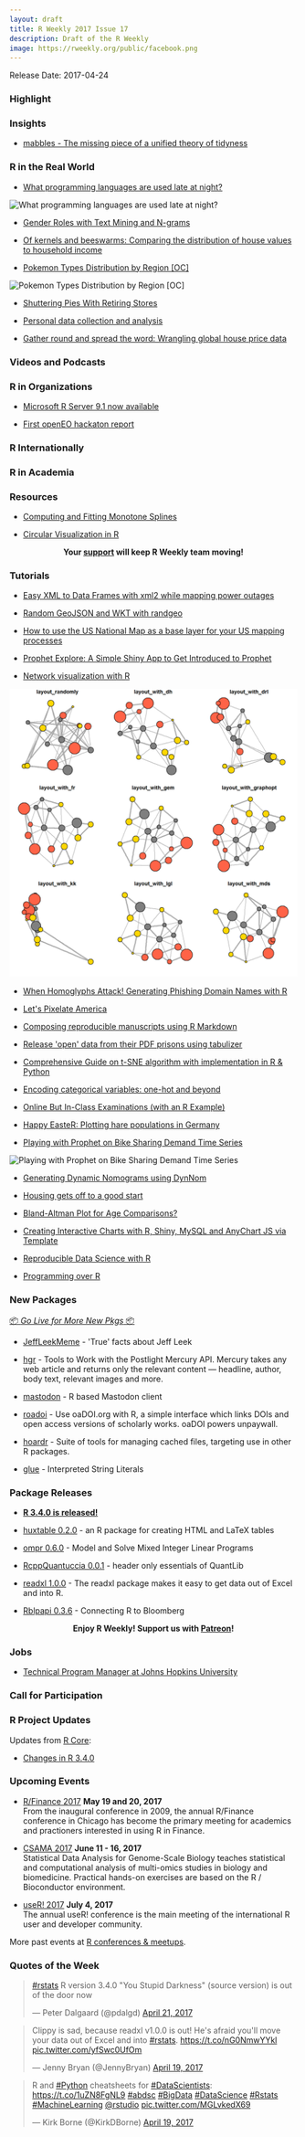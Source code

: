 ```yaml
---
layout: draft
title: R Weekly 2017 Issue 17
description: Draft of the R Weekly
image: https://rweekly.org/public/facebook.png
---
```


Release Date: 2017-04-24

###  Highlight



###  Insights

+ [mabbles - The missing piece of a unified theory of tidyness](https://4dpiecharts.com/2017/04/20/mabbles-the-missing-piece-of-a-unified-theory-of-tidyness/)

###  R in the Real World

+ [What programming languages are used late at night?](https://stackoverflow.blog/2017/04/19/programming-languages-used-late-night/)

![What programming languages are used late at night?](https://zgab33vy595fw5zq-zippykid.netdna-ssl.com/wp-content/uploads/2017/04/traffic_by_day_hour-1-1600x1000.png)

+ [Gender Roles with Text Mining and N-grams](http://juliasilge.com/blog/Gender-Pronouns/)

+ [Of kernels and beeswarms: Comparing the distribution of house values to household income](http://lenkiefer.github.io/2017/04/16/house-price-to-income-acs-2015)

+ [Pokemon Types Distribution by Region [OC]](https://www.reddit.com/r/dataisbeautiful/comments/65vxvk/pokemon_types_distribution_by_region_oc/?sort=old)

![Pokemon Types Distribution by Region [OC]](https://i.redd.it/b2iio5i3l4sy.png)

+ [Shuttering Pies With Retiring Stores](https://rud.is/b/2017/04/21/shuttering-pies-with-retiring-stores/)

+ [Personal data collection and analysis](https://randomjohn.github.io/personal-data-collection/)

+ [Gather round and spread the word: Wrangling global house price data](http://lenkiefer.github.io/2017/04/20/global-hpi-readxl)


###  Videos and Podcasts



###  R in Organizations

+ [Microsoft R Server 9.1 now available](http://blog.revolutionanalytics.com/2017/04/microsoft-r-server-91-now-available.html)

+ [First openEO hackaton report](http://r-spatial.org//r/2017/04/19/first-openeo-hackaton.html)

###  R Internationally


###  R in Academia

###  Resources

+ [Computing and Fitting Monotone Splines](http://rpubs.com/deleeuw/268327)

+ [Circular Visualization in R](http://zuguang.de/circlize_book/book/)

<p class="hide-support added-hostname support-rweekly" style="text-align: center;font-weight: bold;">Your <a class="non-visited externalLink" href="https://www.patreon.com/rweekly" onclick="pas(this)">support</a> will keep R Weekly team moving!</p>

###  Tutorials

+ [Easy XML to Data Frames with xml2 while mapping power outages](https://rud.is/rpubs/xml2power/)

+ [Random GeoJSON and WKT with randgeo](http://ropensci.org/blog/technotes/2017/04/20/randgeo)

+ [How to use the US National Map as a base layer for your US mapping processes](https://owi.usgs.gov/blog/basemaps/)

+ [Prophet Explore: A Simple Shiny App to Get Introduced to Prophet](http://omaymas.github.io/prophet_explore/)

+ [Network visualization with R](http://kateto.net/network-visualization)

![Network visualization with R](https://raw.githubusercontent.com/qinwf/doc/gh-pages/temp/pp.png)

+ [When Homoglyphs Attack! Generating Phishing Domain Names with R](https://rud.is/b/2017/04/17/when-homoglyphs-attack-generating-phishing-domain-names-with-r/)

+ [Let's Pixelate America](http://lenkiefer.github.io/2017/04/17/pixel-map)

+ [Composing reproducible manuscripts using R Markdown](http://r-posts.com/composing-reproducible-manuscripts-using-r-markdown/)

+ [Release 'open' data from their PDF prisons using tabulizer](http://ropensci.org/blog/blog/2017/04/18/tabulizer)

+ [Comprehensive Guide on t-SNE algorithm with implementation in R & Python](https://www.analyticsvidhya.com/blog/2017/01/t-sne-implementation-r-python/?utm_content=bufferfa130&utm_medium=social&utm_source=twitter.com&utm_campaign=buffer)

+ [Encoding categorical variables: one-hot and beyond](http://www.win-vector.com/blog/2017/04/encoding-categorical-variables-one-hot-and-beyond/)

+ [Online But In-Class Examinations (with an R Example)](https://matloff.wordpress.com/2017/04/15/online-but-in-class-examinations-with-an-r-example/)

+ [Happy EasteR: Plotting hare populations in Germany](https://shiring.github.io/ggplot2/2017/04/16/hasen)

+ [Playing with Prophet on Bike Sharing Demand Time Series](https://medium.com/@ichbinjras/playing-with-prophet-on-bike-sharing-demand-time-series-1f14255f7ff0)

![Playing with Prophet on Bike Sharing Demand Time Series](https://cdn-images-1.medium.com/max/2000/1*cbUA4ML4LUiZ4lD44-cn1w.jpeg)

+ [Generating Dynamic Nomograms using DynNom](http://r-posts.com/generating-dynamic-nomograms-using-dynnom/)

+ [Housing gets off to a good start](http://lenkiefer.github.io/2017/04/18/housing-good-start)

+ [Bland-Altman Plot for Age Comparisons?](http://derekogle.com/fishR/2017-04-20-Modified_BlandAltmanPlot)

<div class="post-more-begin"></div>

+ [Creating Interactive Charts with R, Shiny, MySQL and AnyChart JS via Template](http://r-posts.com/creating-interactive-charts-with-r-shiny-mysql-and-anychart-js-via-template/)

+ [Reproducible Data Science with R](http://blog.revolutionanalytics.com/2017/04/reproducible-data-science-with-r.html)

+ [Programming over R](http://www.win-vector.com/blog/2017/04/programming-over-r/)

<div class="post-more-end"></div>


###  New Packages

<p class="added-hostname"><a href="https://rweekly.org/live" target="_blank" class="externalLink">📦 <i>Go Live for More New Pkgs</i> 📦</a></p>

+ [JeffLeekMeme](https://github.com/wlandau/JeffLeekMeme) - 'True' facts about Jeff Leek

+ [hgr](https://github.com/hrbrmstr/hgr) -  Tools to Work with the  Postlight Mercury API. Mercury takes any web article and returns only the relevant content — headline, author, body text, relevant images and more. 

+ [mastodon](https://github.com/ThomasChln/mastodon) - R based Mastodon client

+ [roadoi](https://github.com/njahn82/roadoi/) -  Use oaDOI.org with R, a simple interface which links DOIs and open access versions of scholarly works. oaDOI powers unpaywall.

+ [hoardr](https://cran.r-project.org/web/packages/hoardr/index.html) - Suite of tools for managing cached files, targeting use in other R packages.

+ [glue](https://cran.r-project.org/web/packages/glue/index.html) - Interpreted String Literals

###  Package Releases

+ [**R 3.4.0 is released!**](https://stat.ethz.ch/pipermail/r-announce/2017/000612.html)

+ [huxtable 0.2.0](https://hughjonesd.github.io/huxtable) - an R package for creating HTML and LaTeX tables

+ [ompr 0.6.0](https://cran.r-project.org/web/packages/ompr/index.html) - Model and Solve Mixed Integer Linear Programs

+ [RcppQuantuccia 0.0.1](http://dirk.eddelbuettel.com/blog/2017/04/19#rcppquantuccia_0.0.1) - 
header only essentials of QuantLib

+ [readxl 1.0.0](https://blog.rstudio.org/2017/04/19/readxl-1-0-0/) - The readxl package makes it easy to get data out of Excel and into R. 

+ [Rblpapi 0.3.6](http://dirk.eddelbuettel.com/blog/2017/04/20#rblpapi_0.3.6) - Connecting R to Bloomberg

<p class="hide-support added-hostname support-rweekly" style="text-align: center;font-weight: bold;">Enjoy R Weekly! Support us with <a class="non-visited externalLink" href="https://www.patreon.com/rweekly" onclick="pas(this)">Patreon</a>!</p>

###  Jobs

+ [Technical Program Manager at Johns Hopkins University](https://jobs.jhu.edu/jhujobs/jobview.cfm?reqId=313969&postId=14568)


###  Call for Participation



###  R Project Updates

Updates from [R Core](http://developer.r-project.org/blosxom.cgi/R-devel/NEWS):

+ [Changes in R 3.4.0](https://stat.ethz.ch/pipermail/r-announce/2017/000612.html)

###  Upcoming Events

+ [R/Finance 2017](http://www.rinfinance.com/) **May 19 and 20, 2017**  <br />
From the inaugural conference in 2009, the annual R/Finance conference in Chicago has become the primary meeting for academics and practioners interested in using R in Finance. 

+ [CSAMA 2017](http://www.huber.embl.de/csama2017/) **June 11 - 16, 2017** <br />
Statistical Data Analysis for Genome-Scale Biology teaches statistical and computational analysis of multi-omics studies in biology and biomedicine. Practical hands-on exercises are based on the R / Bioconductor environment.

+ [useR! 2017](http://user2017.brussels/) **July 4, 2017** <br />
The annual useR! conference is the main meeting of the international R user and developer community.

More past events at [R conferences & meetups](https://conf.rweekly.org).

###  Quotes of the Week


<blockquote class="twitter-tweet" data-lang="en"><p lang="en" dir="ltr"><a href="https://twitter.com/hashtag/rstats?src=hash">#rstats</a> R version 3.4.0 &quot;You Stupid Darkness&quot; (source version) is out of the door now</p>&mdash; Peter Dalgaard (@pdalgd) <a href="https://twitter.com/pdalgd/status/855362320247246849">April 21, 2017</a></blockquote>

<blockquote class="twitter-tweet" data-lang="en"><p lang="en" dir="ltr">Clippy is sad, because readxl v1.0.0 is out! He&#39;s afraid you&#39;ll move your data out of Excel and into <a href="https://twitter.com/hashtag/rstats?src=hash">#rstats</a>. <a href="https://t.co/nG0NmwYYkl">https://t.co/nG0NmwYYkl</a> <a href="https://t.co/yfSwc0UfOm">pic.twitter.com/yfSwc0UfOm</a></p>&mdash; Jenny Bryan (@JennyBryan) <a href="https://twitter.com/JennyBryan/status/854836679131111424">April 19, 2017</a></blockquote>
<script async src="//platform.twitter.com/widgets.js" charset="utf-8"></script>

<blockquote class="twitter-tweet" data-lang="en"><p lang="en" dir="ltr">R and <a href="https://twitter.com/hashtag/Python?src=hash">#Python</a> cheatsheets for <a href="https://twitter.com/hashtag/DataScientists?src=hash">#DataScientists</a>: <a href="https://t.co/1uZN8FgNL9">https://t.co/1uZN8FgNL9</a> <a href="https://twitter.com/hashtag/abdsc?src=hash">#abdsc</a> <a href="https://twitter.com/hashtag/BigData?src=hash">#BigData</a> <a href="https://twitter.com/hashtag/DataScience?src=hash">#DataScience</a> <a href="https://twitter.com/hashtag/Rstats?src=hash">#Rstats</a> <a href="https://twitter.com/hashtag/MachineLearning?src=hash">#MachineLearning</a> <a href="https://twitter.com/rstudio">@rstudio</a> <a href="https://t.co/MGLvkedX69">pic.twitter.com/MGLvkedX69</a></p>&mdash; Kirk Borne (@KirkDBorne) <a href="https://twitter.com/KirkDBorne/status/854536038487863296">April 19, 2017</a></blockquote>
<script async src="//platform.twitter.com/widgets.js" charset="utf-8"></script>

